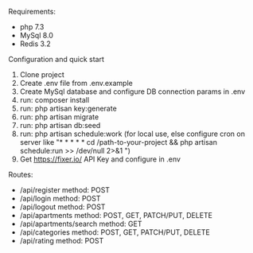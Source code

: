 Requirements: 
- php 7.3
- MySql 8.0
- Redis 3.2

Configuration and quick start

1. Clone project
2. Create .env file from .env.example
3. Create MySql database and configure DB connection params in .env
4. run: composer install
5. run: php artisan key:generate
6. run: php artisan migrate
7. run: php artisan db:seed
8. run: php artisan schedule:work (for local use, else configure cron on server like "* * * * * cd /path-to-your-project && php artisan schedule:run >> /dev/null 2>&1
")
9. Get https://fixer.io/ API Key and configure in .env

Routes:
- /api/register               method: POST
- /api/login                  method: POST
- /api/logout                 method: POST
- /api/apartments             method: POST, GET, PATCH/PUT, DELETE
- /api/apartments/search      method: GET
- /api/categories             method: POST, GET, PATCH/PUT, DELETE
- /api/rating                 method: POST
